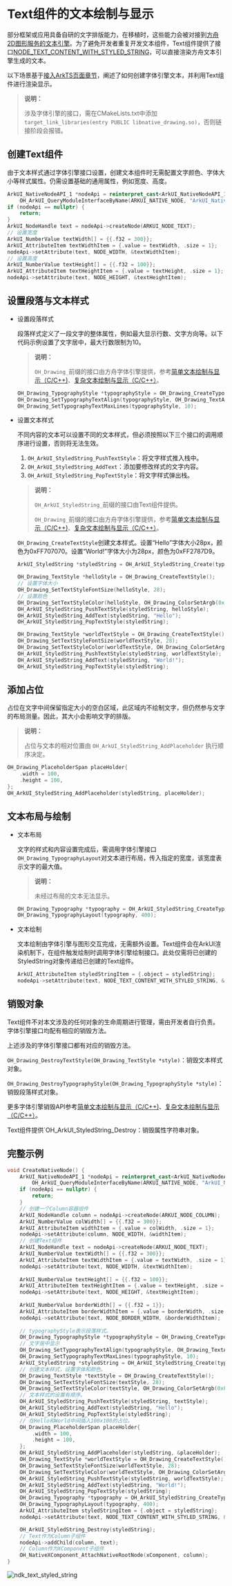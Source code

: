 # Text组件的文本绘制与显示
部分框架或应用具备自研的文字排版能力，在移植时，这些能力会被对接到[方舟2D图形服务的文本引擎](../graphics/complex-text-c.md)。为了避免开发者重复开发文本组件，Text组件提供了接口[NODE_TEXT_CONTENT_WITH_STYLED_STRING](../../application-dev/reference/apis-arkui/_ark_u_i___native_module.md)，可以直接渲染方舟文本引擎生成的文本。

以下场景基于[接入ArkTS页面章节](../ui/ndk-access-the-arkts-page.md)，阐述了如何创建字体引擎文本，并利用Text组件进行渲染显示。

> **说明：**
>
> 涉及字体引擎的接口，需在CMakeLists.txt中添加`target_link_libraries(entry PUBLIC libnative_drawing.so)`，否则链接阶段会报错。

## 创建Text组件

由于文本样式通过字体引擎接口设置，创建文本组件时无需配置文字颜色、字体大小等样式属性。仍需设置基础的通用属性，例如宽度、高度。
```c++
ArkUI_NativeNodeAPI_1 *nodeApi = reinterpret_cast<ArkUI_NativeNodeAPI_1 *>(
    OH_ArkUI_QueryModuleInterfaceByName(ARKUI_NATIVE_NODE, "ArkUI_NativeNodeAPI_1"));
if (nodeApi == nullptr) {
    return;
}
ArkUI_NodeHandle text = nodeApi->createNode(ARKUI_NODE_TEXT);
// 设置宽度
ArkUI_NumberValue textWidth[] = {{.f32 = 300}};
ArkUI_AttributeItem textWidthItem = {.value = textWidth, .size = 1};
nodeApi->setAttribute(text, NODE_WIDTH, &textWidthItem);
// 设置高度
ArkUI_NumberValue textHeight[] = {{.f32 = 100}};
ArkUI_AttributeItem textHeightItem = {.value = textHeight, .size = 1};
nodeApi->setAttribute(text, NODE_HEIGHT, &textHeightItem);
```
## 设置段落与文本样式

- 设置段落样式

    段落样式定义了一段文字的整体属性，例如最大显示行数、文字方向等。以下代码示例设置了文字居中，最大行数限制为10。
    
    > **说明：**
    > 
    > `OH_Drawing_`前缀的接口由方舟字体引擎提供，参考[简单文本绘制与显示（C/C++)](../graphics/simple-text-c.md)、[复杂文本绘制与显示（C/C++）](../graphics/complex-text-c.md)。
    ```c++
    OH_Drawing_TypographyStyle *typographyStyle = OH_Drawing_CreateTypographyStyle();
    OH_Drawing_SetTypographyTextAlign(typographyStyle, OH_Drawing_TextAlign::TEXT_ALIGN_CENTER);
    OH_Drawing_SetTypographyTextMaxLines(typographyStyle, 10);
    ```
- 设置文本样式

    不同内容的文本可以设置不同的文本样式，但必须按照以下三个接口的调用顺序进行设置，否则将无法生效。

    1. `OH_ArkUI_StyledString_PushTextStyle`：将文字样式推入栈中。
    2. `OH_ArkUI_StyledString_AddText`：添加要修改样式的文字内容。
    3. `OH_ArkUI_StyledString_PopTextStyle`：将文字样式弹出栈。

    > **说明：**
    > 
    > `OH_ArkUI_StyledString_`前缀的接口由Text组件提供。
    >
    > `OH_Drawing_`前缀的接口由方舟字体引擎提供，参考[简单文本绘制与显示（C/C++)](../graphics/simple-text-c.md)、[复杂文本绘制与显示（C/C++）](../graphics/complex-text-c.md)。

    `OH_Drawing_CreateTextStyle`创建文本样式。设置“Hello”字体大小28px，颜色为0xFF707070。设置“World!”字体大小为28px，颜色为0xFF2787D9。
    ```c++
    ArkUI_StyledString *styledString = OH_ArkUI_StyledString_Create(typographyStyle,OH_Drawing_CreateFontCollection());

    OH_Drawing_TextStyle *helloStyle = OH_Drawing_CreateTextStyle();
    // 设置字体大小
    OH_Drawing_SetTextStyleFontSize(helloStyle, 28);
    // 设置颜色
    OH_Drawing_SetTextStyleColor(helloStyle, OH_Drawing_ColorSetArgb(0xFF, 0x70, 0x70, 0x70));
    OH_ArkUI_StyledString_PushTextStyle(styledString, helloStyle);
    OH_ArkUI_StyledString_AddText(styledString, "Hello");
    OH_ArkUI_StyledString_PopTextStyle(styledString);

    OH_Drawing_TextStyle *worldTextStyle = OH_Drawing_CreateTextStyle();
    OH_Drawing_SetTextStyleFontSize(worldTextStyle, 28);
    OH_Drawing_SetTextStyleColor(worldTextStyle, OH_Drawing_ColorSetArgb(0xFF, 0x27,0x87, 0xD9));
    OH_ArkUI_StyledString_PushTextStyle(styledString, worldTextStyle);
    OH_ArkUI_StyledString_AddText(styledString, "World!");
    OH_ArkUI_StyledString_PopTextStyle(styledString);
    ```
## 添加占位
占位在文字中间保留指定大小的空白区域，此区域内不绘制文字，但仍然参与文字的布局测量。因此，其大小会影响文字的排版。
> **说明：**
> 
> 占位与文本的相对位置由 `OH_ArkUI_StyledString_AddPlaceholder` 执行顺序决定。

```c++
OH_Drawing_PlaceholderSpan placeHolder{
    .width = 100,
    .height = 100,
};
OH_ArkUI_StyledString_AddPlaceholder(styledString, placeHolder);
```
## 文本布局与绘制
- 文本布局

    文字的样式和内容设置完成后，需调用字体引擎接口`OH_Drawing_TypographyLayout`对文本进行布局，传入指定的宽度，该宽度表示文字的最大值。
    
    > **说明：** 
    >
    > 未经过布局的文本无法显示。

    ```c++
    OH_Drawing_Typography *typography = OH_ArkUI_StyledString_CreateTypography(styledString);
    OH_Drawing_TypographyLayout(typography, 400);
    ```

- 文本绘制

    文本绘制由字体引擎与图形交互完成，无需额外设置。Text组件会在ArkUI渲染机制下，在组件触发绘制时调用字体引擎绘制接口。此处仅需将已创建的StyledString对象传递给已创建的Text组件。
    ```c++
    ArkUI_AttributeItem styledStringItem = {.object = styledString};
    nodeApi->setAttribute(text, NODE_TEXT_CONTENT_WITH_STYLED_STRING, &styledStringItem);
    ```

## 销毁对象

Text组件不对本文涉及的任何对象的生命周期进行管理，需由开发者自行负责。字体引擎接口均配有相应的销毁方法。

上述涉及的字体引擎接口都有对应的销毁方法。

`OH_Drawing_DestroyTextStyle(OH_Drawing_TextStyle *style)`：销毁文本样式对象。

`OH_Drawing_DestroyTypographyStyle(OH_Drawing_TypographyStyle *style)`：销毁段落样式对象。

更多字体引擎销毁API参考[简单文本绘制与显示（C/C++)](../graphics/simple-text-c.md)、[复杂文本绘制与显示（C/C++）](../graphics/complex-text-c.md)。

Text组件提供`OH_ArkUI_StyledString_Destroy：销毁属性字符串对象。

## 完整示例
```c++
void CreateNativeNode() {
    ArkUI_NativeNodeAPI_1 *nodeApi = reinterpret_cast<ArkUI_NativeNodeAPI_1 *>(
        OH_ArkUI_QueryModuleInterfaceByName(ARKUI_NATIVE_NODE, "ArkUI_NativeNodeAPI_1"));
    if (nodeApi == nullptr) {
        return;
    }
    // 创建一个Column容器组件
    ArkUI_NodeHandle column = nodeApi->createNode(ARKUI_NODE_COLUMN);
    ArkUI_NumberValue colWidth[] = {{.f32 = 300}};
    ArkUI_AttributeItem widthItem = {.value = colWidth, .size = 1};
    nodeApi->setAttribute(column, NODE_WIDTH, &widthItem);
    // 创建Text组件
    ArkUI_NodeHandle text = nodeApi->createNode(ARKUI_NODE_TEXT);
    ArkUI_NumberValue textWidth[] = {{.f32 = 300}};
    ArkUI_AttributeItem textWidthItem = {.value = textWidth, .size = 1};
    nodeApi->setAttribute(text, NODE_WIDTH, &textWidthItem);
    
    ArkUI_NumberValue textHeight[] = {{.f32 = 100}};
    ArkUI_AttributeItem textHeightItem = {.value = textHeight, .size = 1};
    nodeApi->setAttribute(text, NODE_HEIGHT, &textHeightItem);
    
    ArkUI_NumberValue borderWidth[] = {{.f32 = 1}};
    ArkUI_AttributeItem borderWidthItem = {.value = borderWidth, .size = 1};
    nodeApi->setAttribute(text, NODE_BORDER_WIDTH, &borderWidthItem);
    
    // typographyStyle表示段落样式。
    OH_Drawing_TypographyStyle *typographyStyle = OH_Drawing_CreateTypographyStyle();
    // 文字居中显示
    OH_Drawing_SetTypographyTextAlign(typographyStyle, OH_Drawing_TextAlign::TEXT_ALIGN_CENTER);
    OH_Drawing_SetTypographyTextMaxLines(typographyStyle, 10);
    ArkUI_StyledString *styledString = OH_ArkUI_StyledString_Create(typographyStyle, OH_Drawing_CreateFontCollection());
    // 创建文本样式，设置字体和颜色。
    OH_Drawing_TextStyle *textStyle = OH_Drawing_CreateTextStyle();
    OH_Drawing_SetTextStyleFontSize(textStyle, 28);
    OH_Drawing_SetTextStyleColor(textStyle, OH_Drawing_ColorSetArgb(0xFF, 0x70, 0x70, 0x70));
    // 文本样式的设置有顺序。
    OH_ArkUI_StyledString_PushTextStyle(styledString, textStyle);
    OH_ArkUI_StyledString_AddText(styledString, "Hello");
    OH_ArkUI_StyledString_PopTextStyle(styledString);
    // 在Hello和World中间插入100x100的占位。
    OH_Drawing_PlaceholderSpan placeHolder{
        .width = 100,
        .height = 100,
    };
    OH_ArkUI_StyledString_AddPlaceholder(styledString, &placeHolder);
    OH_Drawing_TextStyle *worldTextStyle = OH_Drawing_CreateTextStyle();
    OH_Drawing_SetTextStyleFontSize(worldTextStyle, 28);
    OH_Drawing_SetTextStyleColor(worldTextStyle, OH_Drawing_ColorSetArgb(0xFF, 0x27, 0x87, 0xD9));
    OH_ArkUI_StyledString_PushTextStyle(styledString, worldTextStyle);
    OH_ArkUI_StyledString_AddText(styledString, "World!");
    OH_ArkUI_StyledString_PopTextStyle(styledString);
    OH_Drawing_Typography *typography = OH_ArkUI_StyledString_CreateTypography(styledString);
    OH_Drawing_TypographyLayout(typography, 400);
    ArkUI_AttributeItem styledStringItem = {.object = styledString};
    nodeApi->setAttribute(text, NODE_TEXT_CONTENT_WITH_STYLED_STRING, &styledStringItem);

    OH_ArkUI_StyledString_Destroy(styledString);
    // Text作为Column子组件
    nodeApi->addChild(column, text);
    // Column作为XComponent子组件
    OH_NativeXComponent_AttachNativeRootNode(xComponent, column);
}
```

![ndk_text_styled_string](figures/ndk_text_styled_string.png)